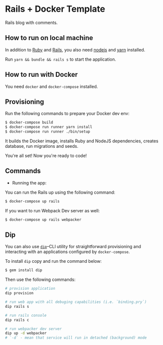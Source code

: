# Rails + Docker Template

Rails blog with comments.

## How to run on local machine

In addition to [Ruby](https://www.ruby-lang.org/en/) and [Rails](https://rubyonrails.org/), you also need [nodejs](https://nodejs.org/en/download/) and [yarn](https://yarnpkg.com/lang/en/docs/install) installed.

Run `yarn && bundle && rails s` to start the application.

## How to run with Docker

You need `docker` and `docker-compose` installed.

## Provisioning

Run the following commands to prepare your Docker dev env:

```sh
$ docker-compose build
$ docker-compose run runner yarn install
$ docker-compose run runner ./bin/setup
```

It builds the Docker image, installs Ruby and NodeJS dependencies, creates database, run migrations and seeds.

You're all set! Now you're ready to code!

## Commands

- Running the app:

You can run the Rails up using the following command:

```sh
$ docker-compose up rails
```

If you want to run Webpack Dev server as well:

```sh
$ docker-compose up rails webpacker
```

## Dip

You can also use [`dip`](https://github.com/bibendi/dip)–CLI utility for straightforward provisioning and interacting with an applications configured by `docker-compose`.

To install `dip` copy and run the command below:

```sh
$ gem install dip
```

Then use the following commands:

```sh
# provision application
dip provision

# run web app with all debuging capabilities (i.e. `binding.pry`)
dip rails s

# run rails console
dip rails c

# run webpacker dev server
dip up -d webpacker
# `-d` - mean that service will run in detached (background) mode
```
